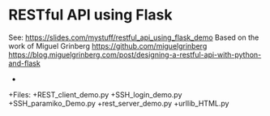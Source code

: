 # RESTful API using Flask
 
 See: https://slides.com/mystuff/restful_api_using_flask_demo
Based on the work of Miguel Grinberg https://github.com/miguelgrinberg
https://blog.miguelgrinberg.com/post/designing-a-restful-api-with-python-and-flask
 
+
+Files:
+REST_client_demo.py 
+SSH_login_demo.py 
+SSH_paramiko_Demo.py 
+rest_server_demo.py 
+urllib_HTML.py
